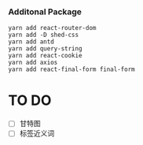 ###  Additonal Package
```
yarn add react-router-dom
yarn add -D shed-css
yarn add antd 
yarn add query-string 
yarn add react-cookie
yarn add axios
yarn add react-final-form final-form
```
# TO DO
- [ ] 甘特图
- [ ] 标签近义词